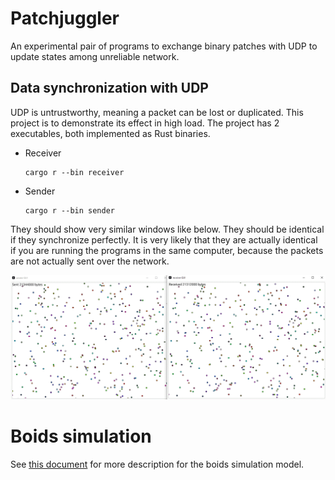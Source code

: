 # Patchjuggler

An experimental pair of programs to exchange binary patches with UDP to update states among unreliable network.

## Data synchronization with UDP

UDP is untrustworthy, meaning a packet can be lost or duplicated.
This project is to demonstrate its effect in high load.
The project has 2 executables, both implemented as Rust binaries.

* Receiver
  ```
  cargo r --bin receiver
  ```

* Sender
  ```
  cargo r --bin sender
  ```

They should show very similar windows like below. They should be identical if they synchronize perfectly.
It is very likely that they are actually identical if you are running the programs in the same computer, because the packets are not actually sent over the network.

![screenshot](images/screenshot.png)

# Boids simulation

See [this document](BOID.md) for more description for the boids simulation model.

